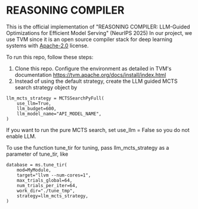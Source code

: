 <!--- Licensed to the Apache Software Foundation (ASF) under one -->
<!--- or more contributor license agreements.  See the NOTICE file -->
<!--- distributed with this work for additional information -->
<!--- regarding copyright ownership.  The ASF licenses this file -->
<!--- to you under the Apache License, Version 2.0 (the -->
<!--- "License"); you may not use this file except in compliance -->
<!--- with the License.  You may obtain a copy of the License at -->

<!---   http://www.apache.org/licenses/LICENSE-2.0 -->

<!--- Unless required by applicable law or agreed to in writing, -->
<!--- software distributed under the License is distributed on an -->
<!--- "AS IS" BASIS, WITHOUT WARRANTIES OR CONDITIONS OF ANY -->
<!--- KIND, either express or implied.  See the License for the -->
<!--- specific language governing permissions and limitations -->
<!--- under the License. -->

# REASONING COMPILER
This is the official implementation of "REASONING COMPILER: LLM-Guided Optimizations for Efficient Model Serving" (NeurIPS 2025)
In our project, we use TVM since it is an open source compiler stack for deep learning systems with [Apache-2.0](LICENSE) license. 

To run this repo, follow these steps:
1. Clone this repo. Configure the environment as detailed in TVM's documentation https://tvm.apache.org/docs/install/index.html
2. Instead of using the default strategy, create the LLM guided MCTS search strategy object by

```
llm_mcts_strategy = MCTSSearchPyFull(
    use_llm=True,
    llm_budget=600,
    llm_model_name="API_MODEL_NAME",
)
```

If you want to run the pure MCTS search, set use_llm = False so you do not enable LLM.

To use the function tune_tir for tuning, pass llm_mcts_strategy as a parameter of tune_tir, like

```
database = ms.tune_tir(
    mod=MyModule,
    target="llvm --num-cores=1",
    max_trials_global=64,
    num_trials_per_iter=64,
    work_dir="./tune_tmp",
    strategy=llm_mcts_strategy,
)
```
